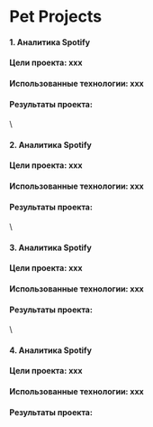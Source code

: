 # Pet Projects

#### 1. Аналитика Spotify
#### Цели проекта: xxx
#### Использованные технологии: xxx
#### Результаты проекта: 
\
#### 2. Аналитика Spotify
#### Цели проекта: xxx
#### Использованные технологии: xxx
#### Результаты проекта: 
\
#### 3. Аналитика Spotify
#### Цели проекта: xxx
#### Использованные технологии: xxx
#### Результаты проекта: 
\
#### 4. Аналитика Spotify
#### Цели проекта: xxx
#### Использованные технологии: xxx
#### Результаты проекта: 
